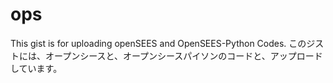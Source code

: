 # ops
This gist is for uploading openSEES and OpenSEES-Python Codes.
このジストには、オープンシースと、オープンシースパイソンのコードと、アップロードしています。
